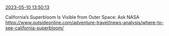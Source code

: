 [2023-05-10 13:50:13](https://mstdn.social/@hill_wanderer/110344707330369181)

California’s Superbloom Is Visible from Outer Space: Ask NASA <a href="https://www.outsideonline.com/adventure-travel/news-analysis/where-to-see-california-superbloom/" target="_blank" rel="nofollow noopener noreferrer" translate="no">https://www.outsideonline.com/adventure-travel/news-analysis/where-to-see-california-superbloom/</a>